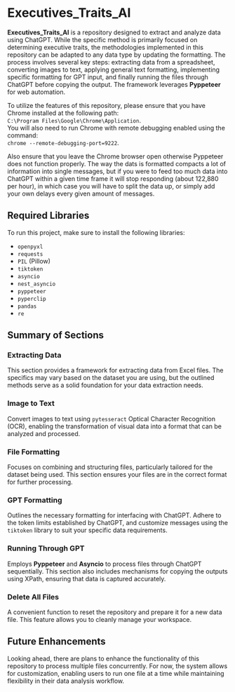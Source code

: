 # Executives_Traits_AI

**Executives_Traits_AI** is a  repository designed to extract and analyze data using ChatGPT. While the specific method is primarily focused on determining executive traits, the methodologies implemented in this repository can be adapted to any data type by updating the formatting. The process involves several key steps: extracting data from a spreadsheet, converting images to text, applying general text formatting, implementing specific formatting for GPT input, and finally running the files through ChatGPT before copying the output. The framework leverages **Pyppeteer** for web automation.

To utilize the features of this repository, please ensure that you have Chrome installed at the following path:  
`C:\Program Files\Google\Chrome\Application`.  
You will also need to run Chrome with remote debugging enabled using the command:  
`chrome --remote-debugging-port=9222`.

Also ensure that you leave the Chrome browser open otherwise Pyppeteer does not function properly. The way the dats is formatted compacts a lot of information into single messages, but if you were to feed too much data into ChatGPT within a given time frame it will stop responding (about 122,880 per hour), in which case you will have to split the data up, or simply add your own delays every given amount of messages.

## Required Libraries

To run this project, make sure to install the following libraries:

- `openpyxl`
- `requests`
- `PIL` (Pillow)
- `tiktoken`
- `asyncio`
- `nest_asyncio`
- `pyppeteer`
- `pyperclip`
- `pandas`
- `re`

## Summary of Sections

### Extracting Data

This section provides a framework for extracting data from Excel files. The specifics may vary based on the dataset you are using, but the outlined methods serve as a solid foundation for your data extraction needs.

### Image to Text

Convert images to text using `pytesseract` Optical Character Recognition (OCR), enabling the transformation of visual data into a format that can be analyzed and processed.

### File Formatting

Focuses on combining and structuring files, particularly tailored for the dataset being used. This section ensures your files are in the correct format for further processing.

### GPT Formatting

Outlines the necessary formatting for interfacing with ChatGPT. Adhere to the token limits established by ChatGPT, and customize messages using the `tiktoken` library to suit your specific data requirements.

### Running Through GPT

Employs **Pyppeteer** and **Asyncio** to process files through ChatGPT sequentially. This section also includes mechanisms for copying the outputs using XPath, ensuring that data is captured accurately.

### Delete All Files

A convenient function to reset the repository and prepare it for a new data file. This feature allows you to cleanly manage your workspace.

## Future Enhancements

Looking ahead, there are plans to enhance the functionality of this repository to process multiple files concurrently. For now, the system allows for customization, enabling users to run one file at a time while maintaining flexibility in their data analysis workflow.
